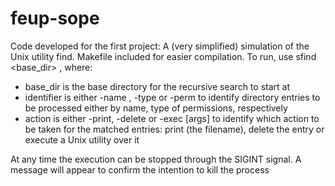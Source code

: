 # feup-sope
Code developed for the first project: A (very simplified) simulation of the Unix utility find.
Makefile included for easier compilation. To run, use sfind <base_dir> <identifier> <action>, where:
- base_dir is the base directory for the recursive search to start at
- identifier is either -name <value>, -type <value> or -perm <value> to identify directory entries to be processed either by name, type of permissions, respectively
- action is either -print, -delete or -exec <command> [args] to identify which action to be taken for the matched entries: print (the filename), delete the entry or execute a Unix utility over it

At any time the execution can be stopped through the SIGINT signal. A message will appear to confirm the intention to kill the process
